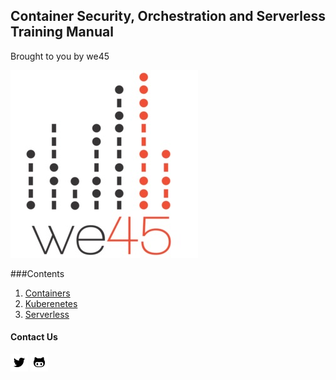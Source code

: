 ## Container Security, Orchestration and Serverless Training Manual

Brought to you by we45

![](img/we45logo.jpg)

###Contents
1. [Containers](Container/SUMMARY.md)
2. [Kuberenetes](Kubernetes/SUMMARY.md)
3. [Serverless](Serverless/SUMMARY.md)


#### Contact Us
[![Twitter](img/twitter.png)](https://twitter.com/we45)
[![Github](img/github.png)](https://github.com/we45)

